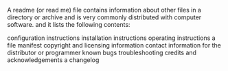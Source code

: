 A readme (or read me) file contains information about other files in a directory or archive and is very commonly distributed with computer software.
and it lists the following contents:

configuration instructions
installation instructions
operating instructions
a file manifest
copyright and licensing information
contact information for the distributor or programmer
known bugs
troubleshooting
credits and acknowledgements
a changelog
